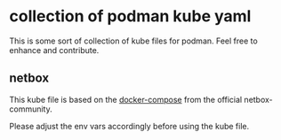 # collection of podman kube yaml

This is some sort of collection of kube files for podman. Feel free to enhance and contribute. 

## netbox

This kube file is based on the [docker-compose](https://github.com/netbox-community/netbox-docker) from the official netbox-community. 

Please adjust the env vars accordingly before using the kube file.  
